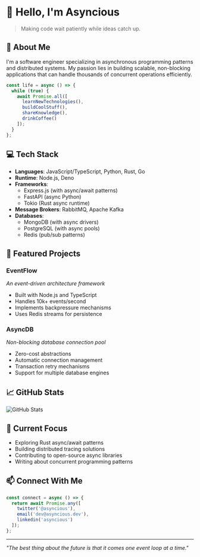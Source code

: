 # 👋 Hello, I'm Asyncious

> Making code wait patiently while ideas catch up.

## 🚀 About Me

I'm a software engineer specializing in asynchronous programming patterns and distributed systems. My passion lies in building scalable, non-blocking applications that can handle thousands of concurrent operations efficiently.

```javascript
const life = async () => {
  while (true) {
    await Promise.all([
      learnNewTechnologies(),
      buildCoolStuff(),
      shareKnowledge(),
      drinkCoffee()
    ]);
  }
};
```

## 💻 Tech Stack

- **Languages**: JavaScript/TypeScript, Python, Rust, Go
- **Runtime**: Node.js, Deno
- **Frameworks**: 
  - Express.js (with async/await patterns)
  - FastAPI (async Python)
  - Tokio (Rust async runtime)
- **Message Brokers**: RabbitMQ, Apache Kafka
- **Databases**: 
  - MongoDB (with async drivers)
  - PostgreSQL (with async pools)
  - Redis (pub/sub patterns)

## 🌟 Featured Projects

### EventFlow
*An event-driven architecture framework*
- Built with Node.js and TypeScript
- Handles 10k+ events/second
- Implements backpressure mechanisms
- Uses Redis streams for persistence

### AsyncDB
*Non-blocking database connection pool*
- Zero-cost abstractions
- Automatic connection management
- Transaction retry mechanisms
- Support for multiple database engines

## 📈 GitHub Stats

![GitHub Stats](https://github-readme-stats.vercel.app/api?username=asyncious&show_icons=true&theme=dracula)

## 🎯 Current Focus

- Exploring Rust async/await patterns
- Building distributed tracing solutions
- Contributing to open-source async libraries
- Writing about concurrent programming patterns

## 📫 Connect With Me

```javascript
const connect = async () => {
  return await Promise.any([
    twitter('@asyncious'),
    email('dev@asyncious.dev'),
    linkedin('asyncious')
  ]);
};
```

---
*"The best thing about the future is that it comes one event loop at a time."*
